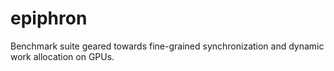 # epiphron
Benchmark suite geared towards fine-grained synchronization and dynamic work allocation on GPUs.
